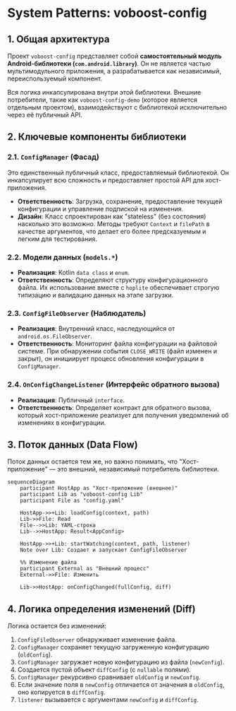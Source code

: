 # System Patterns: voboost-config

## 1. Общая архитектура

Проект `voboost-config` представляет собой **самостоятельный модуль Android-библиотеки (`com.android.library`)**. Он не является частью мультимодульного приложения, а разрабатывается как независимый, переиспользуемый компонент.

Вся логика инкапсулирована внутри этой библиотеки. Внешние потребители, такие как `voboost-config-demo` (которое является отдельным проектом), взаимодействуют с библиотекой исключительно через её публичный API.

## 2. Ключевые компоненты библиотеки

### 2.1. `ConfigManager` (Фасад)

Это единственный публичный класс, предоставляемый библиотекой. Он инкапсулирует всю сложность и предоставляет простой API для хост-приложения.
*   **Ответственность**: Загрузка, сохранение, предоставление текущей конфигурации и управление подпиской на изменения.
*   **Дизайн**: Класс спроектирован как "stateless" (без состояния) насколько это возможно. Методы требуют `Context` и `filePath` в качестве аргументов, что делает его более предсказуемым и легким для тестирования.

### 2.2. Модели данных (`models.*`)

*   **Реализация**: Kotlin `data class` и `enum`.
*   **Ответственность**: Определяют структуру конфигурационного файла. Их использование вместе с `hoplite` обеспечивает строгую типизацию и валидацию данных на этапе загрузки.

### 2.3. `ConfigFileObserver` (Наблюдатель)

*   **Реализация**: Внутренний класс, наследующийся от `android.os.FileObserver`.
*   **Ответственность**: Мониторинг файла конфигурации на файловой системе. При обнаружении события `CLOSE_WRITE` (файл изменен и закрыт), он инициирует процесс обновления конфигурации в `ConfigManager`.

### 2.4. `OnConfigChangeListener` (Интерфейс обратного вызова)

*   **Реализация**: Публичный `interface`.
*   **Ответственность**: Определяет контракт для обратного вызова, который хост-приложение реализует для получения уведомлений об изменениях в конфигурации.

## 3. Поток данных (Data Flow)

Поток данных остается тем же, но важно понимать, что "Хост-приложение" — это внешний, независимый потребитель библиотеки.

```mermaid
sequenceDiagram
    participant HostApp as "Хост-приложение (внешнее)"
    participant Lib as "voboost-config Lib"
    participant File as "config.yaml"

    HostApp->>+Lib: loadConfig(context, path)
    Lib->>File: Read
    File-->>Lib: YAML-строка
    Lib-->>HostApp: Result<AppConfig>

    HostApp->>+Lib: startWatching(context, path, listener)
    Note over Lib: Создает и запускает ConfigFileObserver

    %% Изменение файла
    participant External as "Внешний процесс"
    External->>File: Изменить

    Lib->>HostApp: onConfigChanged(fullConfig, diff)
```

## 4. Логика определения изменений (Diff)

Логика остается без изменений:
1.  `ConfigFileObserver` обнаруживает изменение файла.
2.  `ConfigManager` сохраняет текущую загруженную конфигурацию (`oldConfig`).
3.  `ConfigManager` загружает новую конфигурацию из файла (`newConfig`).
4.  Создается пустой объект `diffConfig` (с `nullable` полями).
5.  `ConfigManager` рекурсивно сравнивает `oldConfig` и `newConfig`.
6.  Если значение поля в `newConfig` отличается от значения в `oldConfig`, оно копируется в `diffConfig`.
7.  `listener` вызывается с аргументами `newConfig` и `diffConfig`.